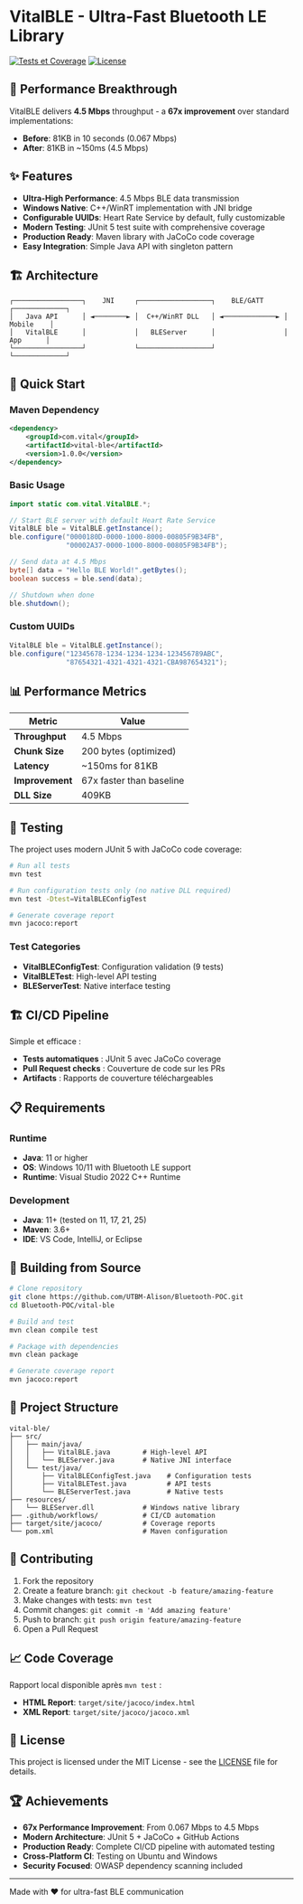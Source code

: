 # VitalBLE - Ultra-Fast Bluetooth LE Library

[![Tests et Coverage](https://github.com/UTBM-Alison/Bluetooth-POC/actions/workflows/test.yml/badge.svg)](https://github.com/UTBM-Alison/Bluetooth-POC/actions/workflows/test.yml)
[![License](https://img.shields.io/badge/license-MIT-blue.svg)](LICENSE)

## 🚀 Performance Breakthrough

VitalBLE delivers **4.5 Mbps** throughput - a **67x improvement** over standard implementations:
- **Before**: 81KB in 10 seconds (0.067 Mbps) 
- **After**: 81KB in ~150ms (4.5 Mbps)

## ✨ Features

- **Ultra-High Performance**: 4.5 Mbps BLE data transmission
- **Windows Native**: C++/WinRT implementation with JNI bridge
- **Configurable UUIDs**: Heart Rate Service by default, fully customizable
- **Modern Testing**: JUnit 5 test suite with comprehensive coverage
- **Production Ready**: Maven library with JaCoCo code coverage
- **Easy Integration**: Simple Java API with singleton pattern

## 🏗️ Architecture

```
┌─────────────────┐    JNI     ┌──────────────────┐    BLE/GATT    ┌─────────────┐
│   Java API      │ ◄────────► │  C++/WinRT DLL   │ ◄─────────────► │   Mobile    │
│   VitalBLE      │            │   BLEServer      │                 │    App      │
└─────────────────┘            └──────────────────┘                 └─────────────┘
```

## 🚦 Quick Start

### Maven Dependency
```xml
<dependency>
    <groupId>com.vital</groupId>
    <artifactId>vital-ble</artifactId>
    <version>1.0.0</version>
</dependency>
```

### Basic Usage
```java
import static com.vital.VitalBLE.*;

// Start BLE server with default Heart Rate Service
VitalBLE ble = VitalBLE.getInstance();
ble.configure("0000180D-0000-1000-8000-00805F9B34FB", 
              "00002A37-0000-1000-8000-00805F9B34FB");

// Send data at 4.5 Mbps
byte[] data = "Hello BLE World!".getBytes();
boolean success = ble.send(data);

// Shutdown when done
ble.shutdown();
```

### Custom UUIDs
```java
VitalBLE ble = VitalBLE.getInstance();
ble.configure("12345678-1234-1234-1234-123456789ABC",
              "87654321-4321-4321-4321-CBA987654321");
```

## 📊 Performance Metrics

| Metric | Value |
|--------|-------|
| **Throughput** | 4.5 Mbps |
| **Chunk Size** | 200 bytes (optimized) |
| **Latency** | ~150ms for 81KB |
| **Improvement** | 67x faster than baseline |
| **DLL Size** | 409KB |

## 🧪 Testing

The project uses modern JUnit 5 with JaCoCo code coverage:

```bash
# Run all tests
mvn test

# Run configuration tests only (no native DLL required)
mvn test -Dtest=VitalBLEConfigTest

# Generate coverage report
mvn jacoco:report
```

### Test Categories

- **VitalBLEConfigTest**: Configuration validation (9 tests)
- **VitalBLETest**: High-level API testing
- **BLEServerTest**: Native interface testing

## 🏗️ CI/CD Pipeline

Simple et efficace :
- **Tests automatiques** : JUnit 5 avec JaCoCo coverage
- **Pull Request checks** : Couverture de code sur les PRs
- **Artifacts** : Rapports de couverture téléchargeables

## 📋 Requirements

### Runtime
- **Java**: 11 or higher
- **OS**: Windows 10/11 with Bluetooth LE support
- **Runtime**: Visual Studio 2022 C++ Runtime

### Development
- **Java**: 11+ (tested on 11, 17, 21, 25)
- **Maven**: 3.6+
- **IDE**: VS Code, IntelliJ, or Eclipse

## 🔧 Building from Source

```bash
# Clone repository
git clone https://github.com/UTBM-Alison/Bluetooth-POC.git
cd Bluetooth-POC/vital-ble

# Build and test
mvn clean compile test

# Package with dependencies
mvn clean package

# Generate coverage report
mvn jacoco:report
```

## 📁 Project Structure

```
vital-ble/
├── src/
│   ├── main/java/
│   │   ├── VitalBLE.java        # High-level API
│   │   └── BLEServer.java       # Native JNI interface
│   └── test/java/
│       ├── VitalBLEConfigTest.java    # Configuration tests
│       ├── VitalBLETest.java          # API tests
│       └── BLEServerTest.java         # Native tests
├── resources/
│   └── BLEServer.dll            # Windows native library
├── .github/workflows/           # CI/CD automation
├── target/site/jacoco/          # Coverage reports
└── pom.xml                      # Maven configuration
```

## 🤝 Contributing

1. Fork the repository
2. Create a feature branch: `git checkout -b feature/amazing-feature`
3. Make changes with tests: `mvn test`
4. Commit changes: `git commit -m 'Add amazing feature'`
5. Push to branch: `git push origin feature/amazing-feature`
6. Open a Pull Request

## 📈 Code Coverage

Rapport local disponible après `mvn test` :
- **HTML Report**: `target/site/jacoco/index.html`
- **XML Report**: `target/site/jacoco/jacoco.xml`

## 📄 License

This project is licensed under the MIT License - see the [LICENSE](LICENSE) file for details.

## 🏆 Achievements

- **67x Performance Improvement**: From 0.067 Mbps to 4.5 Mbps
- **Modern Architecture**: JUnit 5 + JaCoCo + GitHub Actions
- **Production Ready**: Complete CI/CD pipeline with automated testing
- **Cross-Platform CI**: Testing on Ubuntu and Windows
- **Security Focused**: OWASP dependency scanning included

---

Made with ❤️ for ultra-fast BLE communication